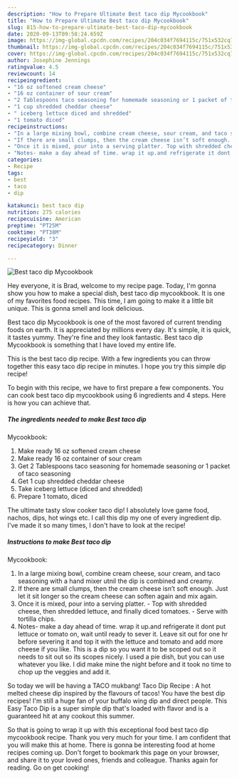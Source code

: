```yaml
---
description: "How to Prepare Ultimate Best taco dip Mycookbook"
title: "How to Prepare Ultimate Best taco dip Mycookbook"
slug: 815-how-to-prepare-ultimate-best-taco-dip-mycookbook
date: 2020-09-13T09:58:24.659Z
image: https://img-global.cpcdn.com/recipes/204c034f7694115c/751x532cq70/best-taco-dip-mycookbook-recipe-main-photo.jpg
thumbnail: https://img-global.cpcdn.com/recipes/204c034f7694115c/751x532cq70/best-taco-dip-mycookbook-recipe-main-photo.jpg
cover: https://img-global.cpcdn.com/recipes/204c034f7694115c/751x532cq70/best-taco-dip-mycookbook-recipe-main-photo.jpg
author: Josephine Jennings
ratingvalue: 4.5
reviewcount: 14
recipeingredient:
- "16 oz softened cream cheese"
- "16 oz container of sour cream"
- "2 Tablespoons taco seasoning for homemade seasoning or 1 packet of taco seasoning"
- "1 cup shredded cheddar cheese"
- " iceberg lettuce diced and shredded"
- "1 tomato diced"
recipeinstructions:
- "In a large mixing bowl, combine cream cheese, sour cream, and taco seasoning with a hand mixer utnil the dip is combined and creamy."
- "If there are small clumps, then the cream cheese isn’t soft enough. Just let it sit longer so the cream cheese can soften again and mix again."
- "Once it is mixed, pour into a serving platter. Top with shredded cheese, then shredded lettuce, and finally diced tomatoes. Serve with tortilla chips."
- "Notes- make a day ahead of time. wrap it up.and refrigerate it dont put lettuce or tomato on, wait until ready to sever it. Leave sit out for one hr before severing it and top it with the lettuce and tomato and add more cheese if you like. This is a dip so you want it to be scoped out so it needs to sit out so its scopes nicely. I used a pie dish, but you can use whatever you like. I did make mine the night before and it took no time to chop up the veggies and add it."
categories:
- Recipe
tags:
- best
- taco
- dip

katakunci: best taco dip 
nutrition: 275 calories
recipecuisine: American
preptime: "PT25M"
cooktime: "PT38M"
recipeyield: "3"
recipecategory: Dinner

---
```



![Best taco dip
Mycookbook](https://img-global.cpcdn.com/recipes/204c034f7694115c/751x532cq70/best-taco-dip-mycookbook-recipe-main-photo.jpg)

Hey everyone, it is Brad, welcome to my recipe page. Today, I'm gonna show you how to make a special dish, best taco dip
mycookbook. It is one of my favorites food recipes. This time, I am going to make it a little bit unique. This is gonna smell and look delicious.

Best taco dip
Mycookbook is one of the most favored of current trending foods on earth. It is appreciated by millions every day. It's simple, it is quick, it tastes yummy. They're fine and they look fantastic. Best taco dip
Mycookbook is something that I have loved my entire life.

This is the best taco dip recipe. With a few ingredients you can throw together this easy taco dip recipe in minutes. I hope you try this simple dip recipe!


To begin with this recipe, we have to first prepare a few components. You can cook best taco dip
mycookbook using 6 ingredients and 4 steps. Here is how you can achieve that.

<!--inarticleads1-->

##### The ingredients needed to make Best taco dip
Mycookbook:

1. Make ready 16 oz softened cream cheese
1. Make ready 16 oz container of sour cream
1. Get 2 Tablespoons taco seasoning for homemade seasoning or 1 packet of taco seasoning
1. Get 1 cup shredded cheddar cheese
1. Take  iceberg lettuce (diced and shredded)
1. Prepare 1 tomato, diced


The ultimate tasty slow cooker taco dip! I absolutely love game food, nachos, dips, hot wings etc. I call this dip my one of every ingredient dip. I&#39;ve made it so many times, I don&#39;t have to look at the recipe! 

<!--inarticleads2-->

##### Instructions to make Best taco dip
Mycookbook:

1. In a large mixing bowl, combine cream cheese, sour cream, and taco seasoning with a hand mixer utnil the dip is combined and creamy.
1. If there are small clumps, then the cream cheese isn’t soft enough. Just let it sit longer so the cream cheese can soften again and mix again.
1. Once it is mixed, pour into a serving platter. - Top with shredded cheese, then shredded lettuce, and finally diced tomatoes. - Serve with tortilla chips.
1. Notes- make a day ahead of time. wrap it up.and refrigerate it dont put lettuce or tomato on, wait until ready to sever it. Leave sit out for one hr before severing it and top it with the lettuce and tomato and add more cheese if you like. This is a dip so you want it to be scoped out so it needs to sit out so its scopes nicely. I used a pie dish, but you can use whatever you like. I did make mine the night before and it took no time to chop up the veggies and add it.


So today we will be having a TACO mukbang! Taco Dip Recipe : A hot melted cheese dip inspired by the flavours of tacos! You have the best dip recipes! I&#39;m still a huge fan of your buffalo wing dip and direct people. This Easy Taco Dip is a super simple dip that&#39;s loaded with flavor and is a guaranteed hit at any cookout this summer. 

So that is going to wrap it up with this exceptional food best taco dip
mycookbook recipe. Thank you very much for your time. I am confident that you will make this at home. There is gonna be interesting food at home recipes coming up. Don't forget to bookmark this page on your browser, and share it to your loved ones, friends and colleague. Thanks again for reading. Go on get cooking!
